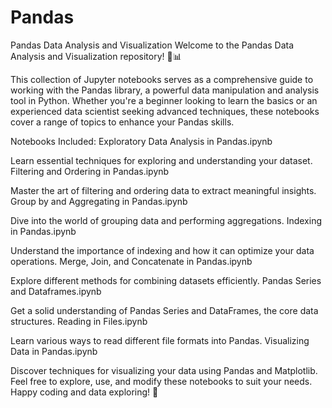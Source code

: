 # Pandas
Pandas Data Analysis and Visualization
Welcome to the Pandas Data Analysis and Visualization repository! 🐼📊

This collection of Jupyter notebooks serves as a comprehensive guide to working with the Pandas library, a powerful data manipulation and analysis tool in Python. Whether you're a beginner looking to learn the basics or an experienced data scientist seeking advanced techniques, these notebooks cover a range of topics to enhance your Pandas skills.

Notebooks Included:
Exploratory Data Analysis in Pandas.ipynb

Learn essential techniques for exploring and understanding your dataset.
Filtering and Ordering in Pandas.ipynb

Master the art of filtering and ordering data to extract meaningful insights.
Group by and Aggregating in Pandas.ipynb

Dive into the world of grouping data and performing aggregations.
Indexing in Pandas.ipynb

Understand the importance of indexing and how it can optimize your data operations.
Merge, Join, and Concatenate in Pandas.ipynb

Explore different methods for combining datasets efficiently.
Pandas Series and Dataframes.ipynb

Get a solid understanding of Pandas Series and DataFrames, the core data structures.
Reading in Files.ipynb

Learn various ways to read different file formats into Pandas.
Visualizing Data in Pandas.ipynb

Discover techniques for visualizing your data using Pandas and Matplotlib.
Feel free to explore, use, and modify these notebooks to suit your needs. Happy coding and data exploring! 🚀
